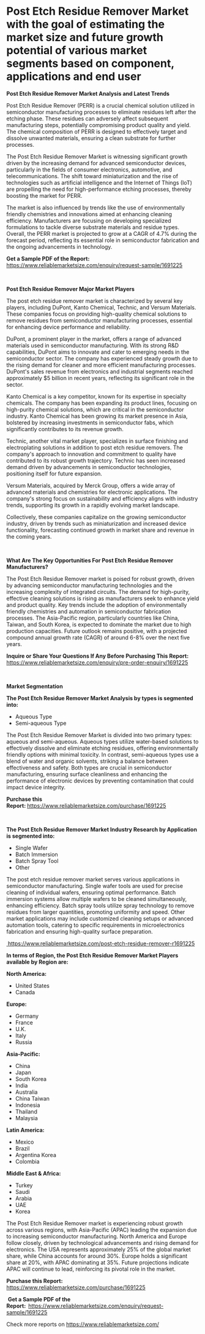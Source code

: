 <p><h1>Post Etch Residue Remover Market with the goal of estimating the market size and future growth potential of various market segments based on component, applications and end user</h1></p><p><strong>Post Etch Residue Remover Market Analysis and Latest Trends</strong></p>
<p><p>Post Etch Residue Remover (PERR) is a crucial chemical solution utilized in semiconductor manufacturing processes to eliminate residues left after the etching phase. These residues can adversely affect subsequent manufacturing steps, potentially compromising product quality and yield. The chemical composition of PERR is designed to effectively target and dissolve unwanted materials, ensuring a clean substrate for further processes.</p><p>The Post Etch Residue Remover Market is witnessing significant growth driven by the increasing demand for advanced semiconductor devices, particularly in the fields of consumer electronics, automotive, and telecommunications. The shift toward miniaturization and the rise of technologies such as artificial intelligence and the Internet of Things (IoT) are propelling the need for high-performance etching processes, thereby boosting the market for PERR.</p><p>The market is also influenced by trends like the use of environmentally friendly chemistries and innovations aimed at enhancing cleaning efficiency. Manufacturers are focusing on developing specialized formulations to tackle diverse substrate materials and residue types. Overall, the PERR market is projected to grow at a CAGR of 4.7% during the forecast period, reflecting its essential role in semiconductor fabrication and the ongoing advancements in technology.</p></p>
<p><strong>Get a Sample PDF of the Report:&nbsp;</strong> <a href="https://www.reliablemarketsize.com/enquiry/request-sample/1691225?utm_campaign=1103&utm_medium=2&utm_source=Github&utm_content=ia&utm_term=07012025&utm_id=post-etch-residue-remover">https://www.reliablemarketsize.com/enquiry/request-sample/1691225</a></p>
<p>&nbsp;</p>
<p><strong>Post Etch Residue Remover Major Market Players</strong></p>
<p><p>The post etch residue remover market is characterized by several key players, including DuPont, Kanto Chemical, Technic, and Versum Materials. These companies focus on providing high-quality chemical solutions to remove residues from semiconductor manufacturing processes, essential for enhancing device performance and reliability.</p><p>DuPont, a prominent player in the market, offers a range of advanced materials used in semiconductor manufacturing. With its strong R&D capabilities, DuPont aims to innovate and cater to emerging needs in the semiconductor sector. The company has experienced steady growth due to the rising demand for cleaner and more efficient manufacturing processes. DuPont's sales revenue from electronics and industrial segments reached approximately $5 billion in recent years, reflecting its significant role in the sector.</p><p>Kanto Chemical is a key competitor, known for its expertise in specialty chemicals. The company has been expanding its product lines, focusing on high-purity chemical solutions, which are critical in the semiconductor industry. Kanto Chemical has been growing its market presence in Asia, bolstered by increasing investments in semiconductor fabs, which significantly contributes to its revenue growth.</p><p>Technic, another vital market player, specializes in surface finishing and electroplating solutions in addition to post etch residue removers. The company's approach to innovation and commitment to quality have contributed to its robust growth trajectory. Technic has seen increased demand driven by advancements in semiconductor technologies, positioning itself for future expansion.</p><p>Versum Materials, acquired by Merck Group, offers a wide array of advanced materials and chemistries for electronic applications. The company's strong focus on sustainability and efficiency aligns with industry trends, supporting its growth in a rapidly evolving market landscape.</p><p>Collectively, these companies capitalize on the growing semiconductor industry, driven by trends such as miniaturization and increased device functionality, forecasting continued growth in market share and revenue in the coming years.</p></p>
<p>&nbsp;</p>
<p><strong>What Are The Key Opportunities For Post Etch Residue Remover Manufacturers?</strong></p>
<p><p>The Post Etch Residue Remover market is poised for robust growth, driven by advancing semiconductor manufacturing technologies and the increasing complexity of integrated circuits. The demand for high-purity, effective cleaning solutions is rising as manufacturers seek to enhance yield and product quality. Key trends include the adoption of environmentally friendly chemistries and automation in semiconductor fabrication processes. The Asia-Pacific region, particularly countries like China, Taiwan, and South Korea, is expected to dominate the market due to high production capacities. Future outlook remains positive, with a projected compound annual growth rate (CAGR) of around 6-8% over the next five years.</p></p>
<p><strong>Inquire or Share Your Questions If Any Before Purchasing This Report:</strong> <a href="https://www.reliablemarketsize.com/enquiry/pre-order-enquiry/1691225?utm_campaign=1103&utm_medium=2&utm_source=Github&utm_content=ia&utm_term=07012025&utm_id=post-etch-residue-remover">https://www.reliablemarketsize.com/enquiry/pre-order-enquiry/1691225</a></p>
<p>&nbsp;</p>
<p><strong>Market Segmentation</strong></p>
<p><strong>The Post Etch Residue Remover Market Analysis by types is segmented into:</strong></p>
<p><ul><li>Aqueous Type</li><li>Semi-aqueous Type</li></ul></p>
<p><p>The Post Etch Residue Remover Market is divided into two primary types: aqueous and semi-aqueous. Aqueous types utilize water-based solutions to effectively dissolve and eliminate etching residues, offering environmentally friendly options with minimal toxicity. In contrast, semi-aqueous types use a blend of water and organic solvents, striking a balance between effectiveness and safety. Both types are crucial in semiconductor manufacturing, ensuring surface cleanliness and enhancing the performance of electronic devices by preventing contamination that could impact device integrity.</p></p>
<p><strong>Purchase this Report:&nbsp;</strong><a href="https://www.reliablemarketsize.com/purchase/1691225?utm_campaign=1103&utm_medium=2&utm_source=Github&utm_content=ia&utm_term=07012025&utm_id=post-etch-residue-remover">https://www.reliablemarketsize.com/purchase/1691225</a></p>
<p>&nbsp;</p>
<p><strong>The Post Etch Residue Remover Market Industry Research by Application is segmented into:</strong></p>
<p><ul><li>Single Wafer</li><li>Batch Immersion</li><li>Batch Spray Tool</li><li>Other</li></ul></p>
<p><p>The post etch residue remover market serves various applications in semiconductor manufacturing. Single wafer tools are used for precise cleaning of individual wafers, ensuring optimal performance. Batch immersion systems allow multiple wafers to be cleaned simultaneously, enhancing efficiency. Batch spray tools utilize spray technology to remove residues from larger quantities, promoting uniformity and speed. Other market applications may include customized cleaning setups or advanced automation tools, catering to specific requirements in microelectronics fabrication and ensuring high-quality surface preparation.</p></p>
<p><a href="https://www.reliablemarketsize.com/post-etch-residue-remover-r1691225?utm_campaign=1103&utm_medium=2&utm_source=Github&utm_content=ia&utm_term=07012025&utm_id=post-etch-residue-remover">&nbsp;https://www.reliablemarketsize.com/post-etch-residue-remover-r1691225</a></p>
<p><strong>In terms of Region, the Post Etch Residue Remover Market Players available by Region are:</strong></p>
<p>
    <p> <strong> North America: </strong>
        <ul>
            <li>United States</li>
            <li>Canada</li>
        </ul>
        </p> 
    <p> <strong> Europe: </strong>
        <ul>
            <li>Germany</li>
            <li>France</li>
            <li>U.K.</li>
            <li>Italy</li>
            <li>Russia</li>
        </ul>
        </p> 
    <p> <strong> Asia-Pacific: </strong>
        <ul>
            <li>China</li>
            <li>Japan</li>
            <li>South Korea</li>
            <li>India</li>
            <li>Australia</li>
            <li>China Taiwan</li>
            <li>Indonesia</li>
            <li>Thailand</li>
            <li>Malaysia</li>
        </ul>
        </p> 
    <p> <strong> Latin America: </strong>
        <ul>
            <li>Mexico</li>
            <li>Brazil</li>
            <li>Argentina Korea</li>
            <li>Colombia</li>
        </ul>
        </p> 
    <p> <strong> Middle East & Africa: </strong>
        <ul>
            <li>Turkey</li>
            <li>Saudi</li>
            <li>Arabia</li>
            <li>UAE</li>
            <li>Korea</li>
        </ul>
    </p>
    </p>
<p><p>The Post Etch Residue Remover market is experiencing robust growth across various regions, with Asia-Pacific (APAC) leading the expansion due to increasing semiconductor manufacturing. North America and Europe follow closely, driven by technological advancements and rising demand for electronics. The USA represents approximately 25% of the global market share, while China accounts for around 30%. Europe holds a significant share at 20%, with APAC dominating at 35%. Future projections indicate APAC will continue to lead, reinforcing its pivotal role in the market.</p></p>
<p><strong>Purchase this Report: </strong><a href="https://www.reliablemarketsize.com/purchase/1691225?utm_campaign=1103&utm_medium=2&utm_source=Github&utm_content=ia&utm_term=07012025&utm_id=post-etch-residue-remover">https://www.reliablemarketsize.com/purchase/1691225</a></p>
<p>&nbsp;<strong>Get a Sample PDF of the Report:&nbsp;&nbsp;</strong><a href="https://www.reliablemarketsize.com/enquiry/request-sample/1691225?utm_campaign=1103&utm_medium=2&utm_source=Github&utm_content=ia&utm_term=07012025&utm_id=post-etch-residue-remover">https://www.reliablemarketsize.com/enquiry/request-sample/1691225</a></p>
<p><strong></strong></p>
<p>Check more reports on <a href="https://www.reliablemarketsize.com/?utm_campaign=1103&utm_medium=2&utm_source=Github&utm_content=ia&utm_term=07012025&utm_id=post-etch-residue-remover">https://www.reliablemarketsize.com/</a></p>